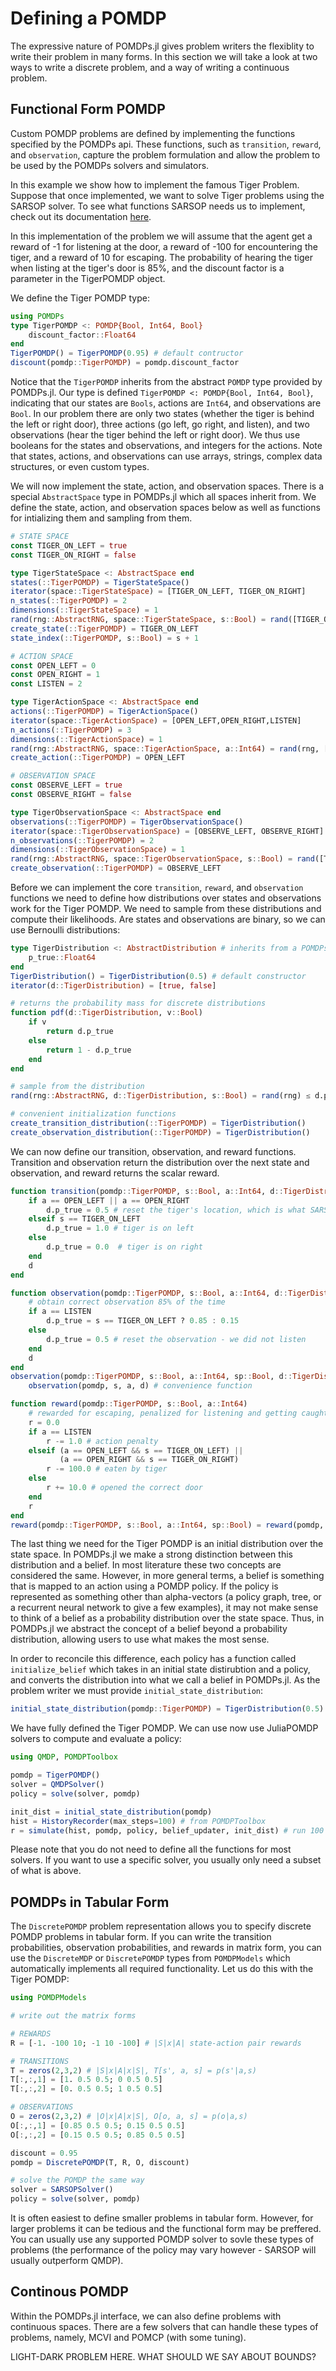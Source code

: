 # Defining a POMDP

The expressive nature of POMDPs.jl gives problem writers the flexiblity to write their problem in many forms. In this
section we will take a look at two ways to write a discrete problem, and a way of writing a continuous problem.

## Functional Form POMDP
Custom POMDP problems are defined by implementing the functions specified by the POMDPs api.
These functions, such as ```transition```, ```reward```, and ```observation```, capture the problem formulation and allow the problem to be used by the POMDPs solvers and simulators.

In this example we show how to implement the famous Tiger Problem.
Suppose that once implemented, we want to solve Tiger problems using the SARSOP solver.
To see what functions SARSOP needs us to implement, check out its documentation [here](#href).

In this implementation of the problem we will assume that the agent get a reward of -1 for listening at the door,
a reward of -100 for encountering the tiger, and a reward of 10 for escaping. The probability of hearing the tiger
when listing at the tiger's door is 85%, and the discount factor is a parameter in the TigerPOMDP object.

We define the Tiger POMDP type:

```julia
using POMDPs
type TigerPOMDP <: POMDP{Bool, Int64, Bool}
    discount_factor::Float64
end
TigerPOMDP() = TigerPOMDP(0.95) # default contructor
discount(pomdp::TigerPOMDP) = pomdp.discount_factor
```

Notice that the ```TigerPOMDP``` inherits from the abstract ```POMDP``` type provided by POMDPs.jl.
Our type is defined ```TigerPOMDP <: POMDP{Bool, Int64, Bool}```, indicating that our states are ```Bools```, actions are ```Int64```, and observations are ```Bool```.
In our problem there are only two states (whether the tiger is behind the left or right door), three actions (go left, go right, and listen), and two observations (hear the tiger behind the left or right door). We thus use booleans for the states and observations, and integers for the actions.
Note that states, actions, and observations can use arrays, strings, complex data structures, or even custom types.

We will now implement the state, action, and observation spaces.
There is a special ```AbstractSpace``` type in POMDPs.jl which all spaces inherit from.
We define the state, action, and observation spaces below as well as functions for intializing them and sampling from them.

```julia
# STATE SPACE
const TIGER_ON_LEFT = true
const TIGER_ON_RIGHT = false

type TigerStateSpace <: AbstractSpace end
states(::TigerPOMDP) = TigerStateSpace()
iterator(space::TigerStateSpace) = [TIGER_ON_LEFT, TIGER_ON_RIGHT]
n_states(::TigerPOMDP) = 2
dimensions(::TigerStateSpace) = 1
rand(rng::AbstractRNG, space::TigerStateSpace, s::Bool) = rand([TIGER_ON_LEFT, TIGER_ON_RIGHT]) # sample random state
create_state(::TigerPOMDP) = TIGER_ON_LEFT
state_index(::TigerPOMDP, s::Bool) = s + 1

# ACTION SPACE
const OPEN_LEFT = 0
const OPEN_RIGHT = 1
const LISTEN = 2

type TigerActionSpace <: AbstractSpace end
actions(::TigerPOMDP) = TigerActionSpace()
iterator(space::TigerActionSpace) = [OPEN_LEFT,OPEN_RIGHT,LISTEN]
n_actions(::TigerPOMDP) = 3
dimensions(::TigerActionSpace) = 1
rand(rng::AbstractRNG, space::TigerActionSpace, a::Int64) = rand(rng, [OPEN_LEFT,OPEN_RIGHT,LISTEN]) # sample random action
create_action(::TigerPOMDP) = OPEN_LEFT

# OBSERVATION SPACE
const OBSERVE_LEFT = true
const OBSERVE_RIGHT = false

type TigerObservationSpace <: AbstractSpace end
observations(::TigerPOMDP) = TigerObservationSpace()
iterator(space::TigerObservationSpace) = [OBSERVE_LEFT, OBSERVE_RIGHT]
n_observations(::TigerPOMDP) = 2
dimensions(::TigerObservationSpace) = 1
rand(rng::AbstractRNG, space::TigerObservationSpace, s::Bool) = rand([TIGER_ON_LEFT, TIGER_ON_RIGHT]) # sample random observation
create_observation(::TigerPOMDP) = OBSERVE_LEFT
```

Before we can implement the core ```transition```, ```reward```, and ```observation``` functions we need to define how distributions over states and observations work for the Tiger POMDP.
We need to sample from these distributions and compute their likelihoods.
Are states and observations are binary, so we can use Bernoulli distributions:

```julia
type TigerDistribution <: AbstractDistribution # inherits from a POMDPs.jl abstract type
    p_true::Float64
end
TigerDistribution() = TigerDistribution(0.5) # default constructor
iterator(d::TigerDistribution) = [true, false]

# returns the probability mass for discrete distributions
function pdf(d::TigerDistribution, v::Bool)
    if v
        return d.p_true
    else
        return 1 - d.p_true
    end
end

# sample from the distribution
rand(rng::AbstractRNG, d::TigerDistribution, s::Bool) = rand(rng) ≤ d.p_true

# convenient initialization functions
create_transition_distribution(::TigerPOMDP) = TigerDistribution()
create_observation_distribution(::TigerPOMDP) = TigerDistribution()
```

We can now define our transition, observation, and reward functions.
Transition and observation return the distribution over the next state and observation, and reward returns the scalar reward.

```julia
function transition(pomdp::TigerPOMDP, s::Bool, a::Int64, d::TigerDistribution=create_transition_distribution(pomdp))
    if a == OPEN_LEFT || a == OPEN_RIGHT
        d.p_true = 0.5 # reset the tiger's location, which is what SARSOP wants
    elseif s == TIGER_ON_LEFT
        d.p_true = 1.0 # tiger is on left
    else
        d.p_true = 0.0  # tiger is on right
    end
    d
end

function observation(pomdp::TigerPOMDP, s::Bool, a::Int64, d::TigerDistribution=create_observation_distribution(pomdp))
    # obtain correct observation 85% of the time
    if a == LISTEN
        d.p_true = s == TIGER_ON_LEFT ? 0.85 : 0.15
    else
        d.p_true = 0.5 # reset the observation - we did not listen
    end
    d
end
observation(pomdp::TigerPOMDP, s::Bool, a::Int64, sp::Bool, d::TigerDistribution=create_observation_distribution(pomdp)) =
    observation(pomdp, s, a, d) # convenience function

function reward(pomdp::TigerPOMDP, s::Bool, a::Int64)
    # rewarded for escaping, penalized for listening and getting caught
    r = 0.0
    if a == LISTEN
        r -= 1.0 # action penalty
    elseif (a == OPEN_LEFT && s == TIGER_ON_LEFT) ||
           (a == OPEN_RIGHT && s == TIGER_ON_RIGHT)
        r -= 100.0 # eaten by tiger
    else
        r += 10.0 # opened the correct door
    end
    r
end
reward(pomdp::TigerPOMDP, s::Bool, a::Int64, sp::Bool) = reward(pomdp, s, a) # convenience function
```

The last thing we need for the Tiger POMDP is an initial distribution over the state space.
In POMDPs.jl we make a strong distinction between this distribution and a belief.
In most literature these two concepts are considered the same. However, in more general terms, a belief is something that is mapped to an action using a POMDP policy.
If the policy is represented as something other than alpha-vectors (a policy graph, tree, or a recurrent neural network to give a few examples), it
may not make sense to think of a belief as a probability distribution over the state space.
Thus, in POMDPs.jl we abstract the concept of a belief beyond a probability distribution, allowing users to use what makes the most sense.

In order to reconcile this difference, each policy has a function called ```initialize_belief``` which takes in an
initial state distirubtion and a policy, and converts the
distribution into what we call a belief in POMDPs.jl. As the problem writer we must provide ```initial_state_distribution```:

```julia
initial_state_distribution(pomdp::TigerPOMDP) = TigerDistribution(0.5)
```

We have fully defined the Tiger POMDP.
We can use now use JuliaPOMDP solvers to compute and evaluate a policy:

```julia
using QMDP, POMDPToolbox

pomdp = TigerPOMDP()
solver = QMDPSolver()
policy = solve(solver, pomdp)

init_dist = initial_state_distribution(pomdp)
hist = HistoryRecorder(max_steps=100) # from POMDPToolbox
r = simulate(hist, pomdp, policy, belief_updater, init_dist) # run 100 step simulation
```

Please note that you do not need to define all the functions for most solvers.
If you want to use a specific solver, you usually only need a subset of what is above.

## POMDPs in Tabular Form

The ```DiscretePOMDP``` problem representation allows you to specify discrete POMDP problems in tabular form.
If you can write the transition probabilities, observation probabilities, and rewards in matrix form, you can use the ```DiscreteMDP``` or
```DiscretePOMDP``` types from ```POMDPModels``` which automatically implements all required functionality.
Let us do this with the Tiger POMDP:

```julia
using POMDPModels

# write out the matrix forms

# REWARDS
R = [-1. -100 10; -1 10 -100] # |S|x|A| state-action pair rewards

# TRANSITIONS
T = zeros(2,3,2) # |S|x|A|x|S|, T[s', a, s] = p(s'|a,s)
T[:,:,1] = [1. 0.5 0.5; 0 0.5 0.5]
T[:,:,2] = [0. 0.5 0.5; 1 0.5 0.5]

# OBSERVATIONS
O = zeros(2,3,2) # |O|x|A|x|S|, O[o, a, s] = p(o|a,s)
O[:,:,1] = [0.85 0.5 0.5; 0.15 0.5 0.5]
O[:,:,2] = [0.15 0.5 0.5; 0.85 0.5 0.5]

discount = 0.95
pomdp = DiscretePOMDP(T, R, O, discount)

# solve the POMDP the same way
solver = SARSOPSolver()
policy = solve(solver, pomdp)
```

It is often easiest to define smaller problems in tabular form. However, for larger problems it can be
tedious and the functional form may be preffered. You can usually use any supported POMDP solver to sovle these types of problems (the performance of the policy may vary however - SARSOP will usually outperform QMDP).

## Continous POMDP

Within the POMDPs.jl interface, we can also define problems with continuous spaces.
There are a few solvers that can handle these types of problems, namely, MCVI and POMCP (with some tuning).

LIGHT-DARK PROBLEM HERE. WHAT SHOULD WE SAY ABOUT BOUNDS?















